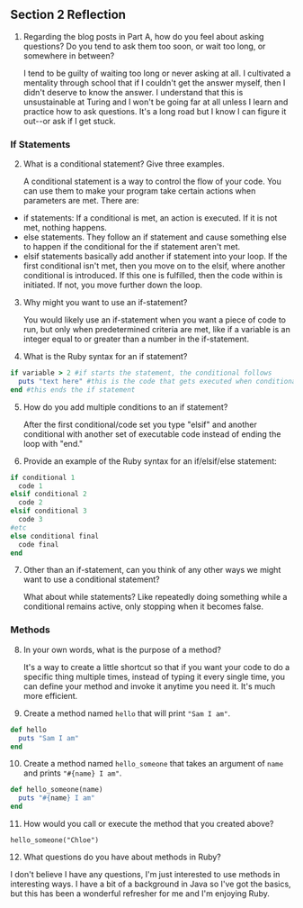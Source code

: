 ## Section 2 Reflection

1. Regarding the blog posts in Part A, how do you feel about asking questions? Do you tend to ask them too soon, or wait too long, or somewhere in between?

   I tend to be guilty of waiting too long or never asking at all. I cultivated a mentality through school that if I couldn't get the answer myself, then I didn't deserve to know the answer. I understand that this is unsustainable at Turing and I won't be going far at all unless I learn and practice how to ask questions. It's a long road but I know I can figure it out--or ask if I get stuck.

### If Statements

2. What is a conditional statement? Give three examples.

   A conditional statement is a way to control the flow of your code. You can use them to make your program take certain actions when parameters are met. There are:
  * if statements: If a conditional is met, an action is executed. If it is not met, nothing happens.
  * else statements. They follow an if statement and cause something else to happen if the conditional for the if statement aren't met.
  * elsif statements basically add another if statement into your loop. If the first conditional isn't met, then you move on to the elsif, where another conditional is introduced. If this one is fulfilled, then the code within is initiated. If not, you move further down the loop.
3. Why might you want to use an if-statement?

   You would likely use an if-statement when you want a piece of code to run, but only when predetermined criteria are met, like if a variable is an integer equal to or greater than a number in the if-statement.

4. What is the Ruby syntax for an if statement?
```ruby
if variable > 2 #if starts the statement, the conditional follows
  puts "text here" #this is the code that gets executed when conditional is fulfilled
end #this ends the if statement
```
5. How do you add multiple conditions to an if statement?

   After the first conditional/code set you type "elsif" and another conditional with another set of executable code instead of ending the loop with "end."

6. Provide an example of the Ruby syntax for an if/elsif/else statement:
```ruby
if conditional 1
  code 1
elsif conditional 2
  code 2
elsif conditional 3
  code 3
#etc
else conditional final
  code final
end
```
7. Other than an if-statement, can you think of any other ways we might want to use a conditional statement?


   What about while statements? Like repeatedly doing something while a conditional remains active, only stopping when it becomes false.

### Methods

8. In your own words, what is the purpose of a method?

   It's a way to create a little shortcut so that if you want your code to do a specific thing multiple times, instead of typing it every single time, you can define your method and invoke it anytime you need it. It's much more efficient.

9. Create a method named `hello` that will print `"Sam I am"`.
```ruby
def hello
  puts "Sam I am"
end
```
10. Create a method named `hello_someone` that takes an argument of `name` and prints `"#{name} I am"`.
```ruby
def hello_someone(name)
  puts "#{name} I am"
end
```

11. How would you call or execute the method that you created above?

`hello_someone("Chloe")`

12. What questions do you have about methods in Ruby?

   I don't believe I have any questions, I'm just interested to use methods in interesting ways. I have a bit of a background in Java so I've got the basics, but this has been a wonderful refresher for me and I'm enjoying Ruby.

